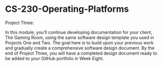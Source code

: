 # CS-230-Operating-Platforms

Project Three:

In this module, you’ll continue developing documentation for your client, The Gaming Room, using the same software design template you used in Projects One and Two. The goal here is to build upon your previous work and gradually create a comprehensive software design document. By the end of Project Three, you will have a completed design document ready to be added to your GitHub portfolio in Week Eight.
